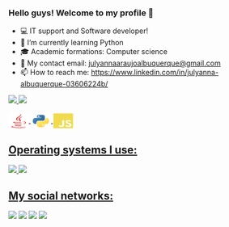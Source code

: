 ### Hello guys! Welcome to my profile 👋

- 💻 IT support and Software developer!
- 🌱 I’m currently learning Python
- 🎓 Academic formations: Computer science
- 📧 My contact email: julyannaaraujoalbuquerque@gmail.com
- 📫 How to reach me: https://www.linkedin.com/in/julyanna-albuquerque-03606224b/

<div align ="centro">
  <a href="https://github.com/Julyannaalbuquer">
  <img width="50%" src="https://github-readme-stats.vercel.app/api?username=Julyannaalbuquer&show_icons=true&theme=radical&include_all_commits=true&count_private=true"/>
  <img width="42%" src="https://github-readme-stats.vercel.app/api/top-langs/?username=Julyannaalbuquer&layout=compact&langs_count=7&theme=radical"/>
</div> 

<div style ="display: inline_block"><br>
  <img align="center" alt="Ju-Java" height="30" width="40" src="https://raw.githubusercontent.com/devicons/devicon/master/icons/java/java-plain.svg"/>
  <img align="center" alt="Ju-Python" height="30" width="40" src="https://raw.githubusercontent.com/devicons/devicon/master/icons/python/python-original.svg"/>
  <img align="center" alt="Ju-Js" height="30" width="40" src="https://raw.githubusercontent.com/devicons/devicon/master/icons/javascript/javascript-plain.svg"/>
 </div>
 
 ## Operating systems I use:
 
<div>
   <img aling="center" heignt="30" wiidth="40" src="https://img.shields.io/badge/Windows-0078D6?style=for-the-badge&logo=windows&logoColor=white"/>
   <img aling="center" heignt="30" wiidth="40" src="https://img.shields.io/badge/Linux-FCC624?style=for-the-badge&logo=linux&logoColor=black"/>
</div>
   
##  My social networks:
<div>
<a href="https://instagram.com/julyannaalbuquer" target="_blank"><img src="https://img.shields.io/badge/Instagram-E4405F?style=for-the-badge&logo=instagram&logoColor=white" target="_blank"></a>
<a href="https://discordapp.com/users/Ju_albuquer#9521" target="_blank"><img src="https://img.shields.io/badge/Discord-7289DA?style=for-the-badge&logo=discord&logoColor=white" target="_blank"></a> 
<a href="https://www.linkedin.com/in/julyanna-albuquerque-03606224b/" target="_blank"><img src="https://img.shields.io/badge/LinkedIn-0077B5?style=for-the-badge&logo=linkedin&logoColor=white " target="_blank"></a>
<a href="mailto:julyannaaraujoalbuquerque@gmail.com "><img src="https://img.shields.io/badge/-Gmail-%23333?style=for-the-badge&logo=gmail&logoColor=white" target="_blank"></a>
</div>   
   


